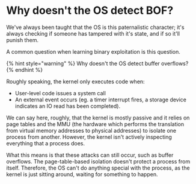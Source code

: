 # Why doesn't the OS detect BOF?

We've always been taught that the OS is this paternalistic character; it's always checking if someone has tampered with it's state, and if so it'll punish them.

A common question when learning binary exploitation is this question.

{% hint style="warning" %}
Why doesn't the OS detect buffer overflows?
{% endhint %}

Roughly speaking, the kernel only executes code when:

* User-level code issues a system call
* An external event occurs \(eg. a timer interrupt fires, a storage device indicates an IO read has been completed\).

We can say here, roughly, that the kernel is mostly passive and it relies on page tables and the MMU \(the hardware which performs the translation from virtual memory addresses to physical addresses\) to isolate one process from another. However, the kernel isn't actively inspecting everything that a process does.

What this means is that these attacks can still occur, such as buffer overflows. The page-table-based isolation doesn't protect a process from itself. Therefore, the OS can't do anything special with the process, as the kernel is just sitting around, waiting for something to happen.

